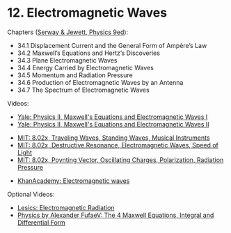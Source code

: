 # 12. Electromagnetic Waves

Chapters ([Serway & Jewett, Physics 9ed](https://annas-archive.org/md5/076b2e7e2084a32914bcb8ca29d04f4d)):
- 34.1 Displacement Current and the General Form of Ampère’s Law
- 34.2 Maxwell’s Equations and Hertz’s Discoveries
- 34.3 Plane Electromagnetic Waves
- 34.4 Energy Carried by Electromagnetic Waves
- 34.5 Momentum and Radiation Pressure
- 34.6 Production of Electromagnetic Waves by an Antenna
- 34.7 The Spectrum of Electromagnetic Waves

Videos:
- [Yale: Physics II, Maxwell's Equations and Electromagnetic Waves I](https://www.youtube.com/watch?v=yINtzw63Knc&list=PLD07B2225BB40E582)
- [Yale: Physics II, Maxwell's Equations and Electromagnetic Waves II](httpshttps://www.youtube.com/watch?v=JJZkjMRcTD4&list=PLD07B2225BB40E582)
<!---->
- [MIT: 8.02x, Traveling Waves, Standing Waves, Musical Instruments](https://www.youtube.com/watch?v=D_RIzl1uCxY&list=PLyQSN7X0ro2314mKyUiOILaOC2hk6Pc3j)
- [MIT: 8.02x, Destructive Resonance, Electromagnetic Waves, Speed of Light](https://www.youtube.com/watch?v=D3tnZzhSISo&list=PLyQSN7X0ro2314mKyUiOILaOC2hk6Pc3j)
- [MIT: 8.02x, Poynting Vector, Oscillating Charges, Polarization, Radiation Pressure](https://www.youtube.com/watch?v=6lb040GCs2M&list=PLyQSN7X0ro2314mKyUiOILaOC2hk6Pc3j)
<!---->
- [KhanAcademy: Electromagnetic waves](https://www.khanacademy.org/science/in-in-class-12th-physics-india/in-in-electromagnetic-waves)

Optional Videos:
- [Lesics: Electromagnetic Radiation](https://www.youtube.com/watch?v=FWCN_uI5ygY)
- [Physics by Alexander FufaeV: The 4 Maxwell Equations, Integral and Differential Form](https://www.youtube.com/watch?v=hJD8ywGrXks)